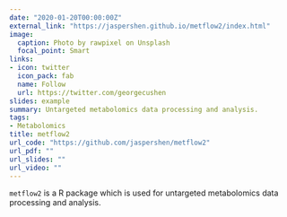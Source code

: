 ```yaml
---
date: "2020-01-20T00:00:00Z"
external_link: "https://jaspershen.github.io/metflow2/index.html"
image:
  caption: Photo by rawpixel on Unsplash
  focal_point: Smart
links:
- icon: twitter
  icon_pack: fab
  name: Follow
  url: https://twitter.com/georgecushen
slides: example
summary: Untargeted metabolomics data processing and analysis.
tags:
- Metabolomics
title: metflow2
url_code: "https://github.com/jaspershen/metflow2"
url_pdf: ""
url_slides: ""
url_video: ""
---
```


`metflow2` is a R package which is used for untargeted metabolomics data processing and analysis.